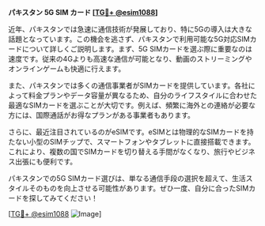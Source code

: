 **パキスタン 5G SIM カード [[TG💪+ @esim1088](https://t.me/s/esim1088)]**

近年、パキスタンでは急速に通信技術が発展しており、特に5Gの導入は大きな話題となっています。この機会を逃さず、パキスタンで利用可能な5G対応SIMカードについて詳しくご説明します。まず、5G SIMカードを選ぶ際に重要なのは速度です。従来の4Gよりも高速な通信が可能となり、動画のストリーミングやオンラインゲームも快適に行えます。

また、パキスタンでは多くの通信事業者がSIMカードを提供しています。各社によって料金プランやデータ容量が異なるため、自分のライフスタイルに合わせた最適なSIMカードを選ぶことが大切です。例えば、頻繁に海外との連絡が必要な方には、国際通話がお得なプランがある事業者もあります。

さらに、最近注目されているのがeSIMです。eSIMとは物理的なSIMカードを持たない小型のSIMチップで、スマートフォンやタブレットに直接搭載できます。これにより、複数の国でSIMカードを切り替える手間がなくなり、旅行やビジネス出張にも便利です。

パキスタンでの5G SIMカード選びは、単なる通信手段の選択を超えて、生活スタイルそのものを向上させる可能性があります。ぜひ一度、自分に合ったSIMカードを探してみてください！

[[TG💪+ @esim1088](https://t.me/s/esim1088) ![Image](https://i.postimg.cc/Y0z9fWf4/image.png)]